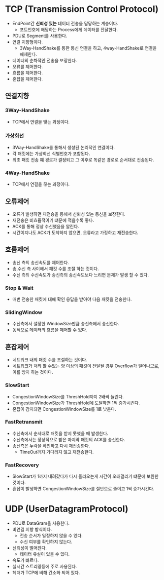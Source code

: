 #  TCP (Transmission Control Protocol)
- EndPoint간 **신뢰성 있는** 데이터 전송을 담당하는 계층이다.
  - 포트번호에 해당하는 Process에게 데이터를 전달한다.
- PDU로 Segment를 사용한다.
- 연결 지향형이다.
  - 3Way-HandShake를 통한 통신 연결을 하고, 4way-HandShake로 연결을 해제한다.
- 데이터의 순차적인 전송을 보장한다.
- 오류를 제어한다.
- 흐름을 제어한다.
- 혼잡을 제어한다.

## 연결지향

### 3Way-HandShake
- TCP에서 연결을 맺는 과정이다.


### 가상회선
- 3Way-HandShake를 통해서 생성된 논리적인 연결이다.
- 각 패킷에는 가상회선 식별번호가 포함된다.
- 최초 패킷 전송 떄 경로가 결정되고 그 이후로 똑같은 경로로 순서대로 전송된다.

### 4Way-HandShake
- TCP에서 연결을 끊는 과정이다.

## 오류제어
- 오류가 발생하면 재전송을 통해서 신뢰성 있는 통신을 보장한다.
- 재전송은 비효율적이기 떄문에 적을수록 좋다.
- ACK를 통해 정상 수신했음을 알린다.
- 시간이지나도 ACK가 도착하지 않으면, 오류라고 가정하고 재전송한다.

## 흐름제어
- 송신 측의 송신속도를 제어한다.
- 송,수신 측 사이에서 패킷 수를 조절 하는 것이다.
- 수신 측의 수신속도가 송신측의 송신속도보다 느리면 문제가 발생 할 수 있다.

### Stop & Wait
- 매번 전송한 패킷에 대해 확인 응답을 받아야 다음 패킷을 전송한다.

### SlidingWindow
- 수신측에서 설정한 WindowSize만큼 송신측에서 송신한다.
- 동적으로 데이터의 흐름을 제어할 수 있다.


## 혼잡제어
- 네트워크 내의 패킷 수를 조절하는 것이다.
- 네트워크가 처리 할 수있는 양 이상의 패킷이 전달될 경우 Overflow가 일어나므로, 이를 방지 하는 것이다.

### SlowStart
- CongestionWindowSize를 ThreshHold까지 2배씩 늘린다.
- CongestionWindowSize가 ThreshHold에 도달하면 1씩 증가시킨다.
- 혼잡이 감지되면 CongestionWindowSize를 1로 낮춘다.

### FastRetransmit
- 수신측에서 순서대로 패킷을 받지 못했을 때 발생한다.
- 수신측에서는 정상적으로 받은 마지막 패킷의 ACK를 송신한다.
- 송신측은 누락을 확인하고 다시 재전송한다.
    - TimeOut까지 기다리지 않고 재전송한다.

### FastRecovery
- SlowStart가 1까지 내려갔다가 다시 올라오는게 시간이 오래걸리기 떄문에 보완한 것이다.
- 혼잡이 발생하면 CongestionWindowSize를 절반으로 줄이고 1씩 증가시킨다.


# UDP (UserDatagramProtocol)
- PDU로 DataGram을 사용한다.
- 비연결 지향 방식이다.
  - 전송 순서가 일정하지 않을 수 있다.
  - 수신 여부를 확인하지 않는다.
- 신뢰성이 떨어진다.
  - 데이터 유실이 있을 수 있다.
- 속도가 빠르다.
- 실시간 스트리밍등에 주로 사용된다.
- 헤더가 TCP에 비해 간소화 되어 있다.